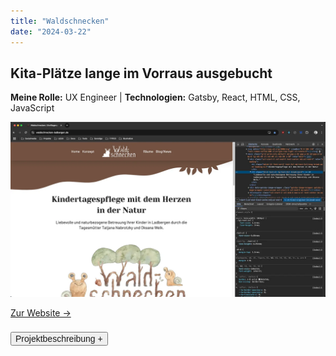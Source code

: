 ```yaml
---
title: "Waldschnecken"
date: "2024-03-22"
---
```


## Kita-Plätze lange im Vorraus ausgebucht

<p style="font-size: var(--fs-sm); line-height: var(--lh-base); color: var(--col-gray)"><strong>Meine Rolle:</strong> UX Engineer | <strong>Technologien:</strong> Gatsby, React, HTML, CSS, JavaScript</p>

![Website Waldschnecken](../images/Website_Waldschnecken.webp)

[Zur Website &rarr;](https://waldschnecken-ladbergen.de)

<div class="description-button" style="padding-top: 0.5rem; border-top: 1px solid var(--col-lightgray)">
    <button style="font-size: var(--fs-sm); color: var(--col-darkgray); font-weight: var(--fw-bold);">Projektbeschreibung +</button>
</div>

<div class="project-description" style="padding-bottom: 0.5rem; height: 0; overflow: hidden; transition: height 1s ease; interpolate-size: allow-keywords; border-bottom: 1px solid var(--col-lightgray)">

#### Herausforderung

Zwei Tagesmütter haben sich zu einer Kindergroßtagespflege zusammengeschlossen und diese sollte sich etablieren. Dafür wurde eine neue Website gebraucht, die kinderfreundlich und gleichzeitig professionell wirkt und das Vertrauen der Eltern gewinnt.

#### User-Research

- **Quantitativ:** Mit Unterstützung von **KI und Online-Tools** wurde online nach immer wiederkehrenden Fragen der Eltern gesucht (Abb. 1).
- **Qualitativ:** Interviews mit den Tagesmüttern selber wurde durchgeführt, um die Vorteile der Tagesmutter herauszufinden und die Erwartungen der Eltern zu ermitteln.
- Fragen zum **Konzept,** zu den **Vorteilen** und zu den **Kosten** wurden von den Eltern häufig gestellt, auch nach **Flexibilität** und **Betreuungszeiten** wurde gefragt.
- Wichtig war auch immer den **Eltern ein gutes Bauchgefühl zu vermitteln,** da sie ihre Kinder in die Obhut der Tagesmütter geben.

#### Umsetzung

1. Ein abgestimmtes und reduziertes **Farbkonzept** mit natürlichen Tönen, die zum Thema "Wald" passen, wurde erarbeitet.
2. **Logo** mit Vorabskizze wurde von mir illustriert und mit Aquarellfarben final umgesetzt.
3. **Informationsarchitektur** und **Wireframing** auf Basis der Recherche wurde anschließend ausgearbeitet (Abb. 2).
4. Die Website programmierte ich in **React, Gatsby, HTML** und **CSS** und die Vorteile-Blöcke wurden etwas animiert, um das Interesse der Besucher darauf zu lenken. Ein wichtiger Punkt war auch die **Barrierefreiheit**, dabei wurde der Farbkontrast und die Schriftgröße etwas erhöht, damit die Informationen besser erkennbar waren.
5. Zudem habe ich **Illustrationen** für die Website und den Eingangsbereich der Kita erstellt, da diese die kinderfreundliche Atmosphäre unterstützen (Abb. 3).
6. **SEO- und Pagespeed-Optimierung** wurden ausgeführt, damit die Website gut gefunden wird und schnell lädt.

#### Test und Validierung

- Die Website wurde seiten- und komponentenweise mit **Heuristic Markup** und dem **5-Sekunden-Test** immer wieder iterativ überprüft und optimiert, da diese Tests schnell durchzuführen sind.

#### Ergebnis

- Gut gestaltete Website wird immer wieder als **ausschlaggebendes Kriterium angegeben für die Kitaplatz-Entscheidung.**
- Kitaplätze sind dadurch **lange im Voraus ausgebucht** oder vorgemerkt.
- Tagesmütter konnten sich auch mit der Kindergroßtagespflege wieder etablieren und einen **guten Namen über die Gemeinde hinaus** machen.

![KI-User-Research: Vorteile einer Tagesmutter](../images/VorteileTagesmutter.webp)

<p style="font-size: var(--fs-sm); line-height: var(--lh-lg)">&#8593; <strong>Abb.1: KI-gestützte User-Research,</strong> um die Vorteile der Tagesmutter und die Erwartungen der Eltern herauszufinden.</p>

![Prototyping der Website](../images/Waldschnecken_Prototyping.webp)

<p style="font-size: var(--fs-sm); line-height: var(--lh-lg)">&#8593; <strong>Abb.2: Prototyping in Penpot.</strong> Aufbau der Informationsarchitektur, des Layouts und einstellen der Farbharmonien.</p>

![Erstellen von Illustrationen](../images/Waldschnecken_Illustration.webp)

<p style="font-size: var(--fs-sm); line-height: var(--lh-lg)">&#8593; <strong>Abb.3: Für die kinderfreundliche Atmosphäre</strong> wurden einige Illustrationen für die einzelnen Seiten und den Eingangsbereich erstellt.</p>

</div>
